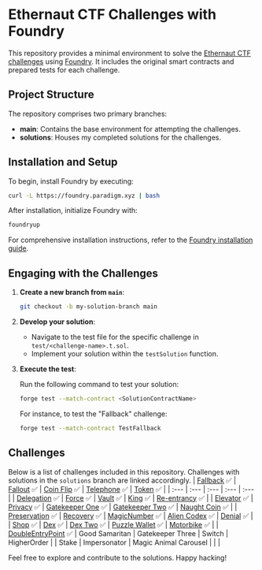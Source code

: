 # Ethernaut CTF Challenges with Foundry

This repository provides a minimal environment to solve the [Ethernaut CTF challenges](https://ethernaut.openzeppelin.com/) using [Foundry](https://book.getfoundry.sh/). It includes the original smart contracts and prepared tests for each challenge.

## Project Structure

The repository comprises two primary branches:

- **main**: Contains the base environment for attempting the challenges.
- **solutions**: Houses my completed solutions for the challenges.

## Installation and Setup

To begin, install Foundry by executing:

```bash
curl -L https://foundry.paradigm.xyz | bash
```

After installation, initialize Foundry with:

```bash
foundryup
```

For comprehensive installation instructions, refer to the [Foundry installation guide](https://book.getfoundry.sh/getting-started/installation).

## Engaging with the Challenges

1. **Create a new branch from `main`**:

   ```bash
   git checkout -b my-solution-branch main
   ```

2. **Develop your solution**:

   - Navigate to the test file for the specific challenge in `test/<challenge-name>.t.sol`.
   - Implement your solution within the `testSolution` function.

3. **Execute the test**:

   Run the following command to test your solution:

   ```bash
   forge test --match-contract <SolutionContractName>
   ```

   For instance, to test the "Fallback" challenge:

   ```bash
   forge test --match-contract TestFallback
   ```

## Challenges

Below is a list of challenges included in this repository. Challenges with solutions in the `solutions` branch are linked accordingly.
| [Fallback](https://github.com/vesla0x1/ethernaut-foundry/tree/solutions/test/01_Fallback.t.sol) ✅ | [Fallout](https://github.com/vesla0x1/ethernaut-foundry/tree/solutions/test/02_Fallout.t.sol) ✅ | [Coin Flip](https://github.com/vesla0x1/ethernaut-foundry/tree/solutions/test/03_CoinFlip.t.sol) ✅ | [Telephone](https://github.com/vesla0x1/ethernaut-foundry/tree/solutions/test/04_Telephone.t.sol) ✅ | [Token](https://github.com/vesla0x1/ethernaut-foundry/tree/solutions/test/05_Token.t.sol) ✅ |
| :--- | :--- | :--- | :--- | :--- |
| [Delegation](https://github.com/vesla0x1/ethernaut-foundry/tree/solutions/test/06_Delegation.t.sol) ✅ | [Force](https://github.com/vesla0x1/ethernaut-foundry/tree/solutions/test/07_Force.t.sol) ✅ | [Vault](https://github.com/vesla0x1/ethernaut-foundry/tree/solutions/test/08_Vault.t.sol) ✅ | [King](https://github.com/vesla0x1/ethernaut-foundry/tree/solutions/test/09_King.t.sol) ✅ | [Re-entrancy](https://github.com/vesla0x1/ethernaut-foundry/tree/solutions/test/10_Reentrance.t.sol) ✅ |
| [Elevator](https://github.com/vesla0x1/ethernaut-foundry/tree/solutions/test/11_Elevator.t.sol) ✅ | [Privacy](https://github.com/vesla0x1/ethernaut-foundry/tree/solutions/test/12_Privacy.t.sol) ✅ | [Gatekeeper One](https://github.com/vesla0x1/ethernaut-foundry/tree/solutions/test/13_GatekeeperOne.t.sol) ✅ | [Gatekeeper Two](https://github.com/vesla0x1/ethernaut-foundry/tree/solutions/test/14_GatekeeperTwo.t.sol) ✅ | [Naught Coin](https://github.com/vesla0x1/ethernaut-foundry/blob/solutions/test/15_NaughtCoin.sol) ✅ |
| [Preservation](https://github.com/vesla0x1/ethernaut-foundry/blob/solutions/test/16_Preservation.sol) ✅ | [Recovery](https://github.com/vesla0x1/ethernaut-foundry/blob/solutions/test/17_Recovery.sol) ✅ | [MagicNumber](https://github.com/vesla0x1/ethernaut-foundry/blob/solutions/test/18_MagicNumber.sol) ✅ | [Alien Codex](https://github.com/vesla0x1/ethernaut-foundry/blob/solutions/test/19_AlienCodex.sol) ✅ | [Denial](https://github.com/vesla0x1/ethernaut-foundry/blob/solutions/test/20_Denial.sol) ✅  |
| [Shop](https://github.com/vesla0x1/ethernaut-foundry/blob/solutions/test/21_Shop.sol) ✅ | [Dex](https://github.com/vesla0x1/ethernaut-foundry/blob/solutions/test/22_Dex.sol) ✅  | [Dex Two](https://github.com/vesla0x1/ethernaut-foundry/blob/solutions/test/23_DexTwo.sol) ✅  | [Puzzle Wallet](https://github.com/vesla0x1/ethernaut-foundry/blob/solutions/test/24_PuzzleWallet.sol) ✅ | [Motorbike](https://github.com/vesla0x1/ethernaut-foundry/blob/solutions/test/25_Motorbike.sol) ✅ |
| [DoubleEntryPoint](https://github.com/vesla0x1/ethernaut-foundry/blob/solutions/test/26_DoubleEntryPoint.sol) ✅ | Good Samaritan | Gatekeeper Three | Switch | HigherOrder |
| Stake | Impersonator | Magic Animal Carousel | | |

Feel free to explore and contribute to the solutions. Happy hacking! 
